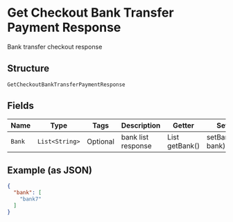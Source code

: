 
# Get Checkout Bank Transfer Payment Response

Bank transfer checkout response

## Structure

`GetCheckoutBankTransferPaymentResponse`

## Fields

| Name | Type | Tags | Description | Getter | Setter |
|  --- | --- | --- | --- | --- | --- |
| `Bank` | `List<String>` | Optional | bank list response | List<String> getBank() | setBank(List<String> bank) |

## Example (as JSON)

```json
{
  "bank": [
    "bank7"
  ]
}
```

